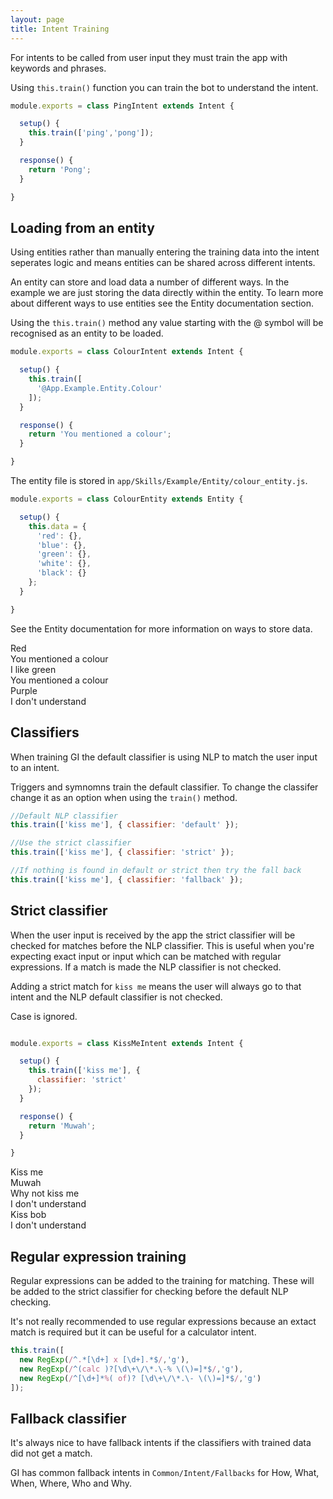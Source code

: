 ```yaml
---
layout: page
title: Intent Training
---
```


For intents to be called from user input they must train the app with keywords and phrases.

Using `this.train()` function you can train the bot to understand the intent.

~~~javascript
module.exports = class PingIntent extends Intent {

  setup() {
    this.train(['ping','pong']);
  }

  response() {
    return 'Pong';
  }

}
~~~


## Loading from an entity

Using entities rather than manually entering the training data into the intent seperates logic and means entities can be shared across different intents.

An entity can store and load data a number of different ways. In the example we are just storing the data directly within the entity. To learn more about different ways to use entities see the Entity documentation section.

Using the `this.train()` method any value starting with the @ symbol will be recognised as an entity to be loaded.

~~~javascript
module.exports = class ColourIntent extends Intent {

  setup() {
    this.train([
      '@App.Example.Entity.Colour'
    ]);
  }

  response() {
    return 'You mentioned a colour';
  }

}
~~~

The entity file is stored in `app/Skills/Example/Entity/colour_entity.js`.

~~~javascript
module.exports = class ColourEntity extends Entity {

  setup() {
    this.data = {
      'red': {},
      'blue': {},
      'green': {},
      'white': {},
      'black': {}
    };
  }

}
~~~

See the Entity documentation for more information on ways to store data.

<div class="chat" markdown="0">
  <div class="user"><span>Red</span></div>
  <div class="bot"><span>You mentioned a colour</span></div>
  <div class="user"><span>I like green</span></div>
  <div class="bot"><span>You mentioned a colour</span></div>
  <div class="user"><span>Purple</span></div>
  <div class="bot"><span>I don't understand</span></div>
</div>



## Classifiers

When training GI the default classifier is using NLP to match the user input to an intent.

Triggers and symnomns train the default classifier. To change the classifer change it as an option when using the `train()` method.


~~~javascript
//Default NLP classifier
this.train(['kiss me'], { classifier: 'default' });

//Use the strict classifier
this.train(['kiss me'], { classifier: 'strict' });

//If nothing is found in default or strict then try the fall back
this.train(['kiss me'], { classifier: 'fallback' });
~~~

## Strict classifier

When the user input is received by the app the strict classifier will be checked for matches before the NLP classifier. This is useful when you're expecting exact input or input which can be matched with regular expressions. If a match is made the NLP classifier is not checked.

Adding a strict match for `kiss me` means the user will always go to that intent and the NLP default classifier is not checked.

Case is ignored.

~~~javascript

module.exports = class KissMeIntent extends Intent {

  setup() {
    this.train(['kiss me'], {
      classifier: 'strict'
    });
  }

  response() {
    return 'Muwah';
  }

}
~~~

<div class="chat" markdown="0">
  <div class="user"><span>Kiss me</span></div>
  <div class="bot"><span>Muwah</span></div>
  <div class="user"><span>Why not kiss me</span></div>
  <div class="bot"><span>I don't understand</span></div>
  <div class="user"><span>Kiss bob</span></div>
  <div class="bot"><span>I don't understand</span></div>
</div>


## Regular expression training

Regular expressions can be added to the training for matching. These will be added to the strict classifier for checking before the default NLP checking.

It's not really recommended to use regular expressions because an extact match is required but it can be useful for a calculator intent.

~~~javascript
this.train([
  new RegExp(/^.*[\d+] x [\d+].*$/,'g'),
  new RegExp(/^(calc )?[\d\+\/\*.\-% \(\)=]*$/,'g'),
  new RegExp(/^[\d+]*%( of)? [\d\+\/\*.\- \(\)=]*$/,'g')
]);
~~~


## Fallback classifier

It's always nice to have fallback intents if the classifiers with trained data did not get a match.

GI has common fallback intents in `Common/Intent/Fallbacks` for How, What, When, Where, Who and Why.
